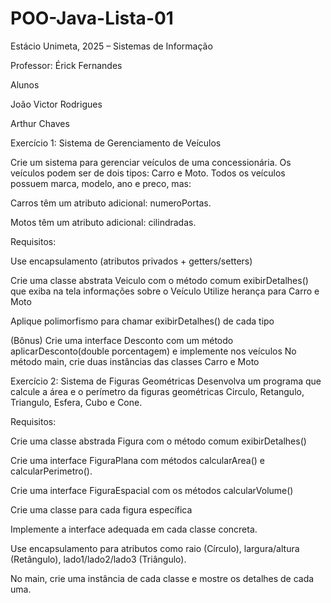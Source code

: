 # POO-Java-Lista-01

Estácio Unimeta, 2025 – Sistemas de Informação

Professor: Érick Fernandes

Alunos

João Victor Rodrigues

Arthur Chaves

Exercício 1: Sistema de Gerenciamento de Veículos

Crie um sistema para gerenciar veículos de uma concessionária. Os veículos podem ser de dois tipos: Carro e Moto. Todos os veículos possuem marca, modelo, ano e preco, mas:

Carros têm um atributo adicional: numeroPortas.

Motos têm um atributo adicional: cilindradas.

Requisitos:

Use encapsulamento (atributos privados + getters/setters)

Crie uma classe abstrata Veiculo com o método comum exibirDetalhes() que exiba na tela informações sobre o Veículo
Utilize herança para Carro e Moto

Aplique polimorfismo para chamar exibirDetalhes() de cada tipo

(Bônus) Crie uma interface Desconto com um método aplicarDesconto(double porcentagem) e implemente nos veículos
No método main, crie duas instâncias das classes Carro e Moto

Exercício 2: Sistema de Figuras Geométricas
Desenvolva um programa que calcule a área e o perímetro da figuras geométricas Circulo, Retangulo, Triangulo, Esfera, Cubo e Cone.

Requisitos:

Crie uma classe abstrada Figura com o método comum exibirDetalhes()

Crie uma interface FiguraPlana com métodos calcularArea() e calcularPerimetro().

Crie uma interface FiguraEspacial com os métodos calcularVolume()

Crie uma classe para cada figura específica

Implemente a interface adequada em cada classe concreta.

Use encapsulamento para atributos como raio (Círculo), largura/altura (Retângulo), lado1/lado2/lado3 (Triângulo).

No main, crie uma instância de cada classe e mostre os detalhes de cada uma.
